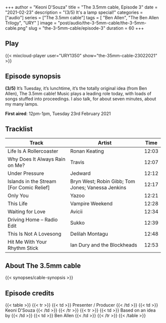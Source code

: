 +++
author = "Keoni D'Souza"
title = "The 3.5mm cable, Episode 3"
date = "2021-02-23"
description = "(3/5) It's a lamp special!"
categories = ["audio"]
series = ["The 3.5mm cable"]
tags = [
    "Ben Allen",
    "The Ben Allen Trilogy",
    "URY"
]
image = "post/audio/the-3-5mm-cable/the-3-5mm-cable.png"
slug = "the-3-5mm-cable/episode-3"
duration = 60
+++

## Play

{{< mixcloud-player user="URY1350" show="the-35mm-cable-23022021" >}}

## Episode synopsis

**(3/5)** It’s Tuesday, it’s lunchtime, it’s the totally original idea (from Ben Allen), The 3.5mm cable! Music plays a leading role today, with loads of songs stuffed into proceedings. I also talk, for about seven minutes, about my many lamps.

**First aired**: 12pm-1pm, Tuesday 23rd February 2021

## Tracklist

| Track                                    | Artist                                            | Time  |
|------------------------------------------|---------------------------------------------------|-------|
| Life Is A Rollercoaster                  | Ronan Keating                                     | 12:03 |
| Why Does It Always Rain on Me?           | Travis                                            | 12:07 |
| Under Pressure                           | Jedward                                           | 12:12 |
| Islands in the Stream [For Comic Relief] | Bryn West; Robin Gibb; Tom Jones; Vanessa Jenkins | 12:17 |
| Only You                                 | Yazoo                                             | 12:21 |
| This Life                                | Vampire Weekend                                   | 12:28 |
| Waiting for Love                         | Avicii                                            | 12:34 |
| Driving Home – Radio Edit                | Sukko                                             | 12:39 |
| This Is Not A Lovesong                   | Delilah Montagu                                   | 12:48 |
| Hit Me With Your Rhythm Stick            | Ian Dury and the Blockheads                       | 12:53 |

## About The 3.5mm cable

{{< synopses/cable-synopsis >}}

## Episode credits

{{< table >}}
    {{< tr >}}
        {{< td >}}
            Presenter / Producer
        {{< /td >}}
        {{< td >}}
            Keoni D'Souza
        {{< /td >}}
    {{< /tr >}}
    {{< tr >}}
        {{< td >}}
            Based on an idea by
        {{< /td >}}
        {{< td >}}
            Ben Allen
        {{< /td >}}
    {{< /tr >}}
{{< /table >}}